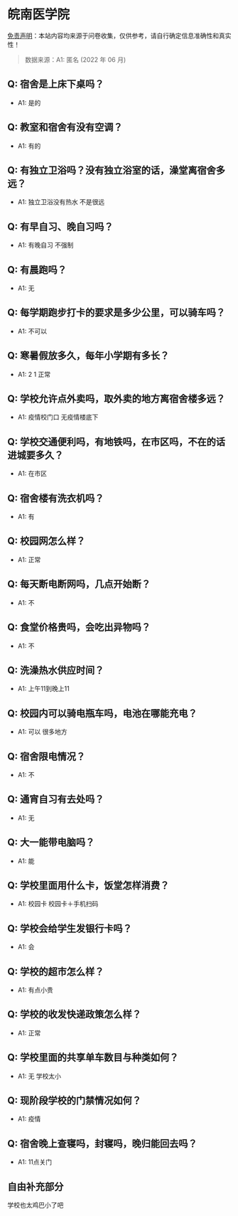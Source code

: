 # 皖南医学院

[免责声明](https://colleges.chat/#_3)：本站内容均来源于问卷收集，仅供参考，请自行确定信息准确性和真实性！

> 数据来源：A1: 匿名 (2022 年 06 月)

## Q: 宿舍是上床下桌吗？

- A1: 是的

## Q: 教室和宿舍有没有空调？

- A1: 有的

## Q: 有独立卫浴吗？没有独立浴室的话，澡堂离宿舍多远？

- A1: 独立卫浴没有热水 不是很远

## Q: 有早自习、晚自习吗？

- A1: 有晚自习 不强制

## Q: 有晨跑吗？

- A1: 无

## Q: 每学期跑步打卡的要求是多少公里，可以骑车吗？

- A1: 不可以

## Q: 寒暑假放多久，每年小学期有多长？

- A1: 2 1 正常

## Q: 学校允许点外卖吗，取外卖的地方离宿舍楼多远？

- A1: 疫情校门口 无疫情楼底下

## Q: 学校交通便利吗，有地铁吗，在市区吗，不在的话进城要多久？

- A1: 在市区

## Q: 宿舍楼有洗衣机吗？

- A1: 有

## Q: 校园网怎么样？

- A1: 正常

## Q: 每天断电断网吗，几点开始断？

- A1: 不

## Q: 食堂价格贵吗，会吃出异物吗？

- A1: 不

## Q: 洗澡热水供应时间？

- A1: 上午11到晚上11

## Q: 校园内可以骑电瓶车吗，电池在哪能充电？

- A1: 可以 很多地方

## Q: 宿舍限电情况？

- A1: 不

## Q: 通宵自习有去处吗？

- A1: 无

## Q: 大一能带电脑吗？

- A1: 能

## Q: 学校里面用什么卡，饭堂怎样消费？

- A1: 校园卡 校园卡＋手机扫码

## Q: 学校会给学生发银行卡吗？

- A1: 会

## Q: 学校的超市怎么样？

- A1: 有点小贵

## Q: 学校的收发快递政策怎么样？

- A1: 正常

## Q: 学校里面的共享单车数目与种类如何？

- A1: 无 学校太小

## Q: 现阶段学校的门禁情况如何？

- A1: 疫情

## Q: 宿舍晚上查寝吗，封寝吗，晚归能回去吗？

- A1: 11点关门

## 自由补充部分

学校也太鸡巴小了吧